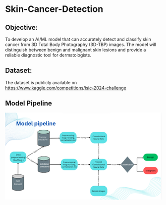 # Skin-Cancer-Detection

## Objective:
To develop an AI/ML model that can accurately detect and classify skin cancer from 3D Total Body Photography (3D-TBP) images. The model will distinguish between benign and malignant skin lesions and provide a reliable diagnostic tool for dermatologists.

## Dataset:
The dataset is publicly available on https://www.kaggle.com/competitions/isic-2024-challenge

## Model Pipeline
<img src="https://github.com/shrbh025/Skin-Cancer-Detection/blob/main/PipeLine.png">
